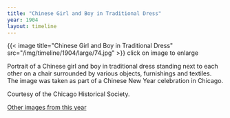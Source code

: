 ```yaml
---
title: "Chinese Girl and Boy in Traditional Dress"
year: 1904
layout: timeline
---
```


{{< image title="Chinese Girl and Boy in Traditional Dress" src="/img/timeline/1904/large/74.jpg" >}}
click on image to enlarge

Portrait of a Chinese girl and boy in traditional dress standing next to each other on a chair surrounded by various objects, furnishings and textiles. The image was taken as part of a Chinese New Year celebration in Chicago. 

Courtesy of the Chicago Historical Society.

[Other images from this year](/historical/timeline/1904)